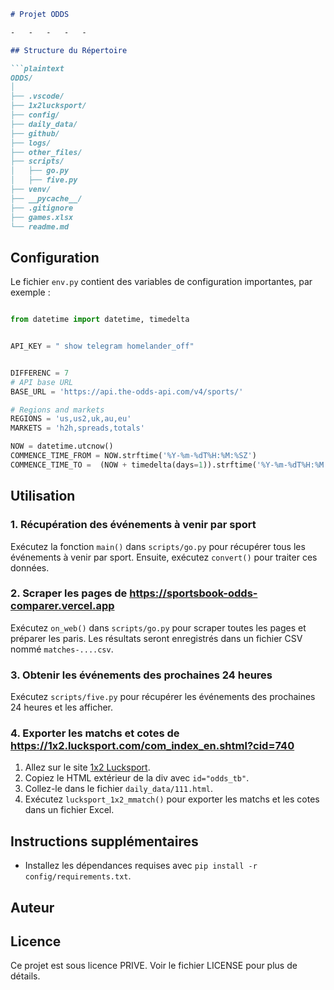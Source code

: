 ```markdown
# Projet ODDS

-   -   -   -   -   

## Structure du Répertoire

```plaintext
ODDS/
│
├── .vscode/
├── 1x2lucksport/
├── config/
├── daily_data/
├── github/
├── logs/
├── other_files/
├── scripts/
│   ├── go.py
│   ├── five.py
├── venv/
├── __pycache__/
├── .gitignore
├── games.xlsx
└── readme.md
```

## Configuration

Le fichier `env.py` contient des variables de configuration importantes, par exemple :

```python

from datetime import datetime, timedelta


API_KEY = " show telegram homelander_off"


DIFFERENC = 7
# API base URL
BASE_URL = 'https://api.the-odds-api.com/v4/sports/'

# Regions and markets
REGIONS = 'us,us2,uk,au,eu'
MARKETS = 'h2h,spreads,totals'

NOW = datetime.utcnow()
COMMENCE_TIME_FROM = NOW.strftime('%Y-%m-%dT%H:%M:%SZ')
COMMENCE_TIME_TO =  (NOW + timedelta(days=1)).strftime('%Y-%m-%dT%H:%M:%SZ')
```

## Utilisation

### 1. Récupération des événements à venir par sport

Exécutez la fonction `main()` dans `scripts/go.py` pour récupérer tous les événements à venir par sport. Ensuite, exécutez `convert()` pour traiter ces données.

### 2. Scraper les pages de https://sportsbook-odds-comparer.vercel.app

Exécutez `on_web()` dans `scripts/go.py` pour scraper toutes les pages et préparer les paris. Les résultats seront enregistrés dans un fichier CSV nommé `matches-....csv`.

### 3. Obtenir les événements des prochaines 24 heures

Exécutez `scripts/five.py` pour récupérer les événements des prochaines 24 heures et les afficher.

### 4. Exporter les matchs et cotes de https://1x2.lucksport.com/com_index_en.shtml?cid=740

1. Allez sur le site [1x2 Lucksport](https://1x2.lucksport.com/com_index_en.shtml?cid=740).
2. Copiez le HTML extérieur de la div avec `id="odds_tb"`.
3. Collez-le dans le fichier `daily_data/111.html`.
4. Exécutez `lucksport_1x2_mmatch()` pour exporter les matchs et les cotes dans un fichier Excel.

## Instructions supplémentaires

- Installez les dépendances requises avec `pip install -r config/requirements.txt`.

## Auteur



## Licence

Ce projet est sous licence PRIVE. Voir le fichier LICENSE pour plus de détails.
```

